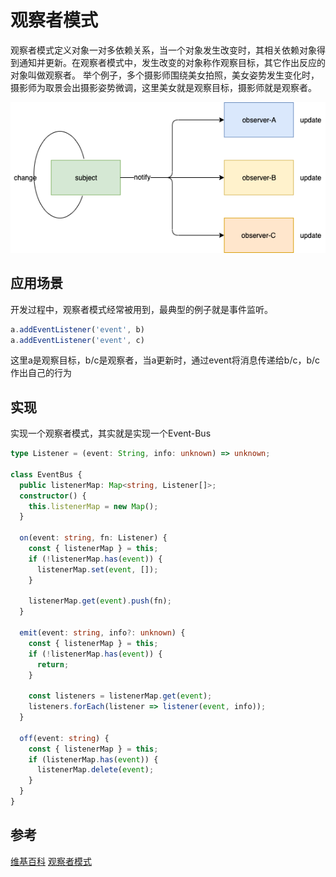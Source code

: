 # 观察者模式

观察者模式定义对象一对多依赖关系，当一个对象发生改变时，其相关依赖对象得到通知并更新。在观察者模式中，发生改变的对象称作观察目标，其它作出反应的对象叫做观察者。
举个例子，多个摄影师围绕美女拍照，美女姿势发生变化时，摄影师为取景会出摄影姿势微调，这里美女就是观察目标，摄影师就是观察者。

![](..../../../../assets/imgs/topics/design-pattern/observe.png)


## 应用场景
开发过程中，观察者模式经常被用到，最典型的例子就是事件监听。

```js
a.addEventListener('event', b)
a.addEventListener('event', c)
```

这里a是观察目标，b/c是观察者，当a更新时，通过event将消息传递给b/c，b/c作出自己的行为


## 实现
实现一个观察者模式，其实就是实现一个Event-Bus

```typescript
type Listener = (event: String, info: unknown) => unknown;

class EventBus {
  public listenerMap: Map<string, Listener[]>;
  constructor() {
    this.listenerMap = new Map();
  }

  on(event: string, fn: Listener) {
    const { listenerMap } = this;
    if (!listenerMap.has(event)) {
      listenerMap.set(event, []);
    }

    listenerMap.get(event).push(fn);
  }

  emit(event: string, info?: unknown) {
    const { listenerMap } = this;
    if (!listenerMap.has(event)) {
      return;
    }

    const listeners = listenerMap.get(event);
    listeners.forEach(listener => listener(event, info));
  }

  off(event: string) {
    const { listenerMap } = this;
    if (listenerMap.has(event)) {
      listenerMap.delete(event);
    }
  }
}
```

## 参考
[维基百科](https://zh.wikipedia.org/wiki/%E8%A7%82%E5%AF%9F%E8%80%85%E6%A8%A1%E5%BC%8F)
[观察者模式](https://design-patterns.readthedocs.io/zh_CN/latest/behavioral_patterns/observer.html)